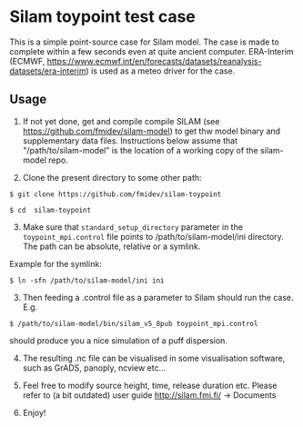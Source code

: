 # Silam toypoint  test case

This is a simple point-source case for Silam model.
The case is made to complete within a few  seconds even at quite ancient computer.
ERA-Interim (ECMWF, https://www.ecmwf.int/en/forecasts/datasets/reanalysis-datasets/era-interim)
is used as a meteo driver for the case.

## Usage

1. If not yet done, get and compile compile SILAM (see
   https://github.com/fmidev/silam-model) to get thw model binary and
   supplementary data files.  Instructions below assume that
   "/path/to/silam-model" is the location of a working copy of the silam-model
   repo.

2. Clone the present directory to some other path:

  `$ git clone https://github.com/fmidev/silam-toypoint`

  `$ cd  silam-toypoint`

3. Make sure that `standard_setup_directory` parameter in the `toypoint_mpi.control` file points to 
/path/to/silam-model/ini directory. The path can be absolute, relative or a symlink.

Example for the symlink:

`$ ln -sfn /path/to/silam-model/ini ini`

3. Then feeding a .control file as a parameter to Silam should run the case. E.g. 

`$ /path/to/silam-model/bin/silam_v5_8pub toypoint_mpi.control`

should produce you a nice simulation of a puff dispersion.

4. The resulting .nc file can be visualised in some visualisation software, such as
GrADS, panoply, ncview etc... 

5. Feel free to modify source height, time, release duration etc.
Please refer to (a bit outdated) user guide  http://silam.fmi.fi/ -> Documents

6. Enjoy!


